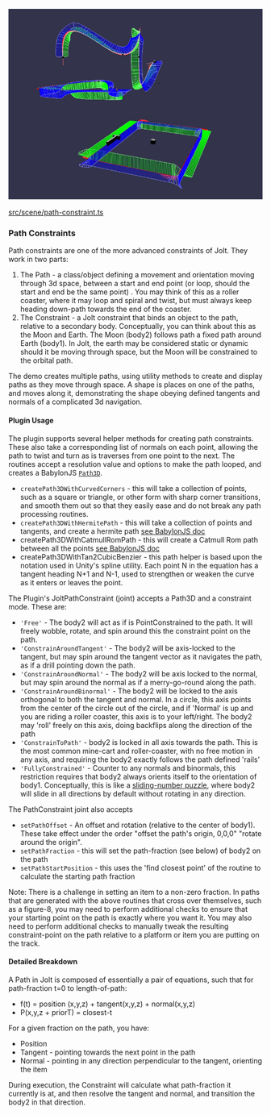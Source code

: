 ![Path Constraint](./img/path-constraint.jpg)

[src/scene/path-constraint.ts](../src/scene/path-constraint.ts)  

### Path Constraints

Path constraints are one of the more advanced constraints of Jolt. They work in two parts:

1. The Path - a class/object defining a movement and orientation moving through 3d space, between a start and end point (or loop, should the start and end be the same point) . You may think of this as a roller coaster, where it may loop and spiral and twist, but must always keep heading down-path towards the end of the coaster.  
2. The Constraint - a Jolt constraint that binds an object to the path, relative to a secondary body. Conceptually, you can think about this as the Moon and Earth. The Moon (body2) follows path a fixed path around Earth (body1). In Jolt, the earth may be considered static or dynamic should it be moving through space, but the Moon will be constrained to the orbital path.   

The demo creates multiple paths, using utility methods to create and display paths as they move through space. A shape is places on one of the paths, and moves along it, demonstrating the shape obeying defined tangents and normals of a complicated 3d navigation.

#### Plugin Usage

The plugin supports several helper methods for creating path constraints. These also take a corresponding list of normals on each point, allowing the path to twist and turn as is traverses from one point to the next. The routines accept a resolution value and options to make the path looped, and creates a BabylonJS [`Path3D`](https://doc.babylonjs.com/typedoc/classes/BABYLON.Path3D).

* `createPath3DWithCurvedCorners` - this will take a collection of points, such as a square or triangle, or other form with sharp corner transitions, and smooth them out so that they easily ease and do not break any path processing routines.
* `createPath3DWithHermitePath` - this will take a collection of points and tangents, and create a hermite path [see BabylonJS doc](https://doc.babylonjs.com/features/featuresDeepDive/mesh/drawCurves#hermite-spline)
* createPath3DWithCatmullRomPath - this will create a Catmull Rom path between all the points [see BabylonJS doc](https://doc.babylonjs.com/features/featuresDeepDive/mesh/drawCurves#catmull-rom-spline)
* createPath3DWithTan2CubicBenzier - this path helper is based upon the notation used in Unity's spline utility. Each point N in the equation has a tangent heading N+1 and N-1, used to strengthen or weaken the curve as it enters or leaves the point. 

The Plugin's JoltPathConstraint (joint) accepts a  Path3D and a constraint mode. These are:
* `'Free'` - The body2 will act as if is PointConstrained to the path. It will freely wobble, rotate, and spin around this the constraint point on the path.
* `'ConstrainAroundTangent'` - The body2 will be axis-locked to the tangent, but may spin around the tangent vector as it navigates the path, as if a drill pointing down the path.
* `'ConstrainAroundNormal'` - The body2 will be axis locked to the normal, but may spin around the normal as if a merry-go-round along the path.
* `'ConstrainAroundBinormal'` - The body2 will be locked to the axis orthogonal to both the tangent and normal. In a circle, this axis points from the center of the circle out of the circle, and if 'Normal' is up and you are riding a roller coaster, this axis is to your left/right. The body2 may 'roll' freely on this axis, doing backflips along the direction of the path
* `'ConstrainToPath'` - body2 is locked in all axis towards the path. This is the most common mine-cart and roller-coaster, with no free motion in any axis, and requiring the body2 exactly follows the path defined 'rails'
* `'FullyConstrained'` - Counter to any normals and binormals, this restriction requires that body2 always orients itself to the orientation of body1.  Conceptually, this is like a [sliding-number puzzle](https://en.wikipedia.org/wiki/Sliding_puzzle), where body2 will slide in all directions by default without rotating in any direction.

The PathConstraint joint also accepts
* `setPathOffset` - An offset and rotation (relative to the center of body1). These take effect under the order "offset the path's origin, 0,0,0" "rotate around the origin".
* `setPathFraction` - this will set the path-fraction (see below) of body2 on the path
* `setPathStartPosition` - this uses the 'find closest point' of the routine to calculate the starting path fraction

Note: There is a challenge in setting an item to a non-zero fraction. In paths that are generated with the above routines that cross over themselves, such as a figure-8, you may need to perform additional checks to ensure that your starting point on the path is exactly where you want it. You may also need to perform additional checks to manually tweak the resulting constraint-point on the path relative to a platform or item you are putting on the track.

#### Detailed Breakdown

A Path in Jolt is composed of essentially a pair of equations, such that for path-fraction t=0 to length-of-path:
* f(t) = position (x,y,z) + tangent(x,y,z) + normal(x,y,z)
* P(x,y,z + priorT) = closest-t

For a given fraction on the path, you have:
* Position
* Tangent - pointing towards the next point in the path
* Normal - pointing in any direction perpendicular to the tangent, orienting the item

During execution, the Constraint will calculate what path-fraction it currently is at, and then resolve the tangent and normal, and transition the body2 in that direction.